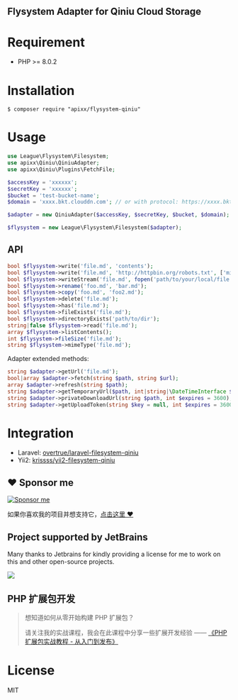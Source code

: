 ## Flysystem Adapter for Qiniu Cloud Storage

# Requirement

-   PHP >= 8.0.2

# Installation

```shell
$ composer require "apixx/flysystem-qiniu"
```

# Usage

```php
use League\Flysystem\Filesystem;
use apixx\Qiniu\QiniuAdapter;
use apixx\Qiniu\Plugins\FetchFile;

$accessKey = 'xxxxxx';
$secretKey = 'xxxxxx';
$bucket = 'test-bucket-name';
$domain = 'xxxx.bkt.clouddn.com'; // or with protocol: https://xxxx.bkt.clouddn.com

$adapter = new QiniuAdapter($accessKey, $secretKey, $bucket, $domain);

$flysystem = new League\Flysystem\Filesystem($adapter);
```

## API

```php
bool $flysystem->write('file.md', 'contents');
bool $flysystem->write('file.md', 'http://httpbin.org/robots.txt', ['mime' => 'application/redirect302']);
bool $flysystem->writeStream('file.md', fopen('path/to/your/local/file.jpg', 'r'));
bool $flysystem->rename('foo.md', 'bar.md');
bool $flysystem->copy('foo.md', 'foo2.md');
bool $flysystem->delete('file.md');
bool $flysystem->has('file.md');
bool $flysystem->fileExists('file.md');
bool $flysystem->directoryExists('path/to/dir');
string|false $flysystem->read('file.md');
array $flysystem->listContents();
int $flysystem->fileSize('file.md');
string $flysystem->mimeType('file.md');
```

Adapter extended methods:

```php
string $adapter->getUrl('file.md');
bool|array $adapter->fetch(string $path, string $url);
array $adapter->refresh(string $path);
string $adapter->getTemporaryUrl($path, int|string|\DateTimeInterface $expiration);
string $adapter->privateDownloadUrl(string $path, int $expires = 3600);
string $adapter->getUploadToken(string $key = null, int $expires = 3600, string $policy = null, string $strictPolice = null)
```

# Integration

-   Laravel: [overtrue/laravel-filesystem-qiniu](https://github.com/overtrue/laravel-filesystem-qiniu)
-   Yii2: [krissss/yii2-filesystem-qiniu](https://github.com/krissss/yii2-filesystem-qiniu)

## :heart: Sponsor me

[![Sponsor me](https://github.com/overtrue/overtrue/blob/master/sponsor-me.svg?raw=true)](https://github.com/sponsors/overtrue)

如果你喜欢我的项目并想支持它，[点击这里 :heart:](https://github.com/sponsors/overtrue)

## Project supported by JetBrains

Many thanks to Jetbrains for kindly providing a license for me to work on this and other open-source projects.

[![](https://resources.jetbrains.com/storage/products/company/brand/logos/jb_beam.svg)](https://www.jetbrains.com/?from=https://github.com/overtrue)

## PHP 扩展包开发

> 想知道如何从零开始构建 PHP 扩展包？
>
> 请关注我的实战课程，我会在此课程中分享一些扩展开发经验 —— [《PHP 扩展包实战教程 - 从入门到发布》](https://learnku.com/courses/creating-package)

# License

MIT
